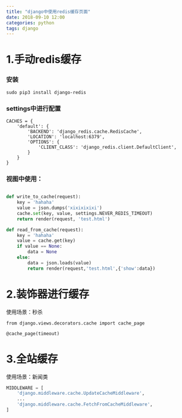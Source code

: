 ```yaml
---
title: "django中使用redis缓存页面"
date: 2018-09-10 12:00
categories: python
tags: django
---
```


# 1.手动redis缓存

### 安装

`sudo pip3 install django-redis`

### settings中进行配置

```python3
CACHES = {
    'default': {
        'BACKEND': 'django_redis.cache.RedisCache',
        'LOCATION': 'localhost:6379',
        'OPTIONS': {
            'CLIENT_CLASS': 'django_redis.client.DefaultClient',
        }
    }
}
```

### 视图中使用：

```python

def write_to_cache(request):
    key = 'hahaha'
    value = json.dumps('xixixixixi')
    cache.set(key, value, settings.NEVER_REDIS_TIMEOUT)
    return render(request, 'test.html')

def read_from_cache(request):
    key = 'hahaha'
    value = cache.get(key)
    if value == None:
        data = None
    else:
        data = json.loads(value)
        return render(request,'test.html',{'show':data})
```



# 2.装饰器进行缓存

使用场景：秒杀

`from django.views.decorators.cache import cache_page`

`@cache_page(timeout)`



# 3.全站缓存

使用场景：新闻类

```python
MIDDLEWARE = [
    'django.middleware.cache.UpdateCacheMiddleware',
    ...
    'django.middleware.cache.FetchFromCacheMiddleware',
]
```

